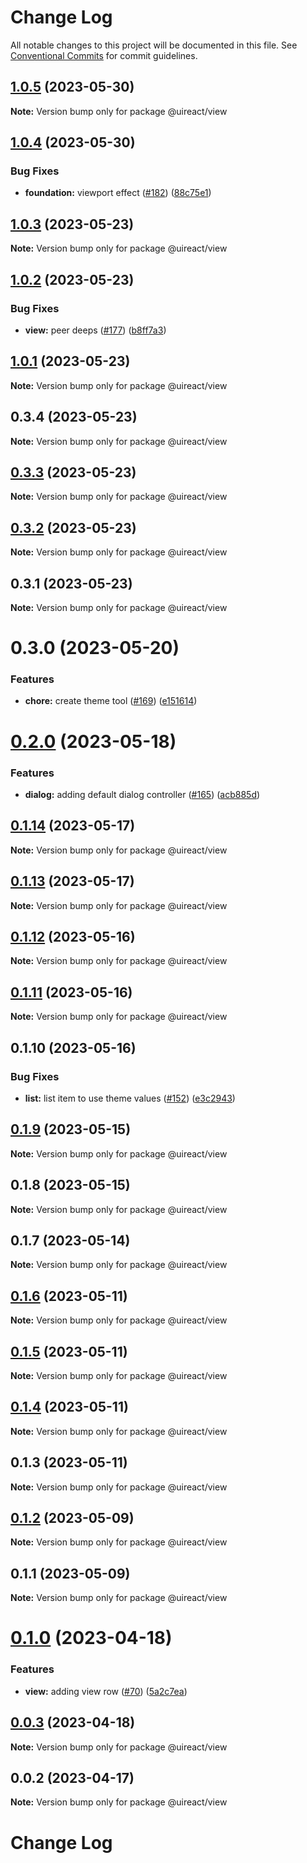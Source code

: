 # Change Log

All notable changes to this project will be documented in this file.
See [Conventional Commits](https://conventionalcommits.org) for commit guidelines.

## [1.0.5](https://github.com/inavac182/uireact/compare/@uireact/view@1.0.4...@uireact/view@1.0.5) (2023-05-30)

**Note:** Version bump only for package @uireact/view





## [1.0.4](https://github.com/inavac182/uireact/compare/@uireact/view@1.0.3...@uireact/view@1.0.4) (2023-05-30)


### Bug Fixes

* **foundation:** viewport effect ([#182](https://github.com/inavac182/uireact/issues/182)) ([88c75e1](https://github.com/inavac182/uireact/commit/88c75e16a532d613017bafc53d208a9fd3a2c836))





## [1.0.3](https://github.com/inavac182/uireact/compare/@uireact/view@1.0.2...@uireact/view@1.0.3) (2023-05-23)

**Note:** Version bump only for package @uireact/view





## [1.0.2](https://github.com/inavac182/uireact/compare/@uireact/view@1.0.1...@uireact/view@1.0.2) (2023-05-23)


### Bug Fixes

* **view:** peer deeps ([#177](https://github.com/inavac182/uireact/issues/177)) ([b8ff7a3](https://github.com/inavac182/uireact/commit/b8ff7a3fdfed9958e4e6a7f86ed1122409975ce5))





## [1.0.1](https://github.com/inavac182/uireact/compare/@uireact/view@0.3.4...@uireact/view@1.0.1) (2023-05-23)

**Note:** Version bump only for package @uireact/view





## 0.3.4 (2023-05-23)

**Note:** Version bump only for package @uireact/view





## [0.3.3](https://github.com/inavac182/ui-react/compare/@uireact/view@0.3.2...@uireact/view@0.3.3) (2023-05-23)

**Note:** Version bump only for package @uireact/view





## [0.3.2](https://github.com/inavac182/ui-react/compare/@uireact/view@0.3.1...@uireact/view@0.3.2) (2023-05-23)

**Note:** Version bump only for package @uireact/view





## 0.3.1 (2023-05-23)

**Note:** Version bump only for package @uireact/view





# 0.3.0 (2023-05-20)


### Features

* **chore:** create theme tool ([#169](https://github.com/inavac182/ui-react/issues/169)) ([e151614](https://github.com/inavac182/ui-react/commit/e15161418c5210188e655f304a014327ad187b46))





# [0.2.0](https://github.com/inavac182/ui-react/compare/@uireact/view@0.1.14...@uireact/view@0.2.0) (2023-05-18)


### Features

* **dialog:** adding default dialog controller ([#165](https://github.com/inavac182/ui-react/issues/165)) ([acb885d](https://github.com/inavac182/ui-react/commit/acb885dfdb953b004513a522f212c39f564eb009))





## [0.1.14](https://github.com/inavac182/ui-react/compare/@uireact/view@0.1.13...@uireact/view@0.1.14) (2023-05-17)

**Note:** Version bump only for package @uireact/view





## [0.1.13](https://github.com/inavac182/ui-react/compare/@uireact/view@0.1.12...@uireact/view@0.1.13) (2023-05-17)

**Note:** Version bump only for package @uireact/view





## [0.1.12](https://github.com/inavac182/ui-react/compare/@uireact/view@0.1.11...@uireact/view@0.1.12) (2023-05-16)

**Note:** Version bump only for package @uireact/view





## [0.1.11](https://github.com/inavac182/ui-react/compare/@uireact/view@0.1.10...@uireact/view@0.1.11) (2023-05-16)

**Note:** Version bump only for package @uireact/view





## 0.1.10 (2023-05-16)


### Bug Fixes

* **list:** list item to use theme values ([#152](https://github.com/inavac182/ui-react/issues/152)) ([e3c2943](https://github.com/inavac182/ui-react/commit/e3c2943e35871cdcda6a715171388b5d96553fac))





## [0.1.9](https://github.com/inavac182/ui-react/compare/@uireact/view@0.1.8...@uireact/view@0.1.9) (2023-05-15)

**Note:** Version bump only for package @uireact/view





## 0.1.8 (2023-05-15)

**Note:** Version bump only for package @uireact/view





## 0.1.7 (2023-05-14)

**Note:** Version bump only for package @uireact/view





## [0.1.6](https://github.com/inavac182/ui-react/compare/@uireact/view@0.1.5...@uireact/view@0.1.6) (2023-05-11)

**Note:** Version bump only for package @uireact/view





## [0.1.5](https://github.com/inavac182/ui-react/compare/@uireact/view@0.1.4...@uireact/view@0.1.5) (2023-05-11)

**Note:** Version bump only for package @uireact/view





## [0.1.4](https://github.com/inavac182/ui-react/compare/@uireact/view@0.1.3...@uireact/view@0.1.4) (2023-05-11)

**Note:** Version bump only for package @uireact/view





## 0.1.3 (2023-05-11)

**Note:** Version bump only for package @uireact/view





## [0.1.2](https://github.com/inavac182/ui-react/compare/@uireact/view@0.1.1...@uireact/view@0.1.2) (2023-05-09)

**Note:** Version bump only for package @uireact/view





## 0.1.1 (2023-05-09)

**Note:** Version bump only for package @uireact/view





# [0.1.0](https://github.com/inavac182/ui-react/compare/@uireact/view@0.0.3...@uireact/view@0.1.0) (2023-04-18)


### Features

* **view:** adding view row ([#70](https://github.com/inavac182/ui-react/issues/70)) ([5a2c7ea](https://github.com/inavac182/ui-react/commit/5a2c7eac00af54818cd99589f3aacfc4afd00426))





## [0.0.3](https://github.com/inavac182/ui-react/compare/@uireact/view@0.0.2...@uireact/view@0.0.3) (2023-04-18)

**Note:** Version bump only for package @uireact/view





## 0.0.2 (2023-04-17)

**Note:** Version bump only for package @uireact/view





# Change Log
